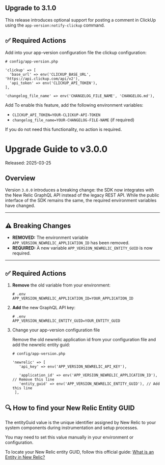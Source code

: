 ## Upgrade to 3.1.0

This release introduces optional support for posting a comment in ClickUp using the `app-version:notify-clickup` command.

## ✅ Required Actions
Add into your app-version configuration file the clickup configuration:

   ```
   # config/app-version.php
    
   'clickup' => [
     'base_url' => env('CLICKUP_BASE_URL', 'https://api.clickup.com/api/v2'),
     'api_token' => env('CLICKUP_API_TOKEN'),
   ],

   'changelog_file_name' => env('CHANGELOG_FILE_NAME', 'CHANGELOG.md'),
   ```

Add To enable this feature, add the following environment variables:

- `CLICKUP_API_TOKEN=YOUR-CLICKUP-API-TOKEN`
- `changelog_file_name=YOUR-CHANGELOG-FILE-NAME` (if required)

If you do not need this functionality, no action is required.


# Upgrade Guide to v3.0.0

Released: 2025-03-25

## Overview

Version `3.0.0` introduces a breaking change: the SDK now integrates with the New Relic GraphQL API instead of the legacy REST API. While the public interface of the SDK remains the same, the required environment variables have changed.

---

## ⚠️ Breaking Changes

- **REMOVED:** The environment variable `APP_VERSION_NEWRELIC_APPLICATION_ID` has been removed.
- **REQUIRED:** A new variable `APP_VERSION_NEWRELIC_ENTITY_GUID` is now required.

---

## ✅ Required Actions

1. **Remove** the old variable from your environment:

   ```
   # .env
   APP_VERSION_NEWRELIC_APPLICATION_ID=YOUR_APPLICATION_ID
   ```

2. **Add** the new GraphQL API key:

   ```
   # .env
   APP_VERSION_NEWRELIC_ENTITY_GUID=YOUR_ENTITY_GUID
   ```

3. Change your app-version configuration file

   Remove the old newrelic application id from your configuration file and add the newrelic entity guid:
   ```
   # config/app-version.php
 
   'newrelic' => [
      'api_key' => env('APP_VERSION_NEWRELIC_API_KEY'),

      'application_id' => env('APP_VERSION_NEWRELIC_APPLICATION_ID'), // Remove this line
      'entity_guid' => env('APP_VERSION_NEWRELIC_ENTITY_GUID'), // Add this line
    ],
    ```

## 🔍 How to find your New Relic Entity GUID
The entityGuid value is the unique identifier assigned by New Relic to your system components during instrumentation and setup processes.

You may need to set this value manually in your environment or configuration.

To locate your New Relic entity GUID, follow this official guide: [What is an Entity in New Relic?](https://docs.newrelic.com/docs/new-relic-solutions/new-relic-one/core-concepts/what-entity-new-relic/)